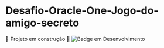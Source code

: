 ﻿# Desafio-Oracle-One-Jogo-do-amigo-secreto
:construction: Projeto em construção :construction:
![Badge em Desenvolvimento](http://img.shields.io/static/v1?label=STATUS&message=EM%20DESENVOLVIMENTO&color=GREEN&style=for-the-badge)
